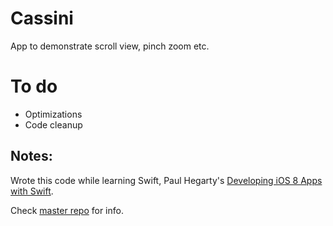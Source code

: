 # Cassini

App to demonstrate scroll view, pinch zoom etc. 

# To do
- Optimizations
- Code cleanup


## Notes: 
Wrote this code while learning Swift, Paul Hegarty's [Developing iOS 8 Apps with Swift](https://itunes.apple.com/bj/course/developing-ios-8-apps-swift/id961180099).

Check [master repo](https://github.com/avinassh/learning-ios) for info.